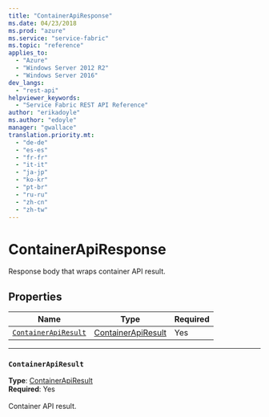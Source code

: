 ```yaml
---
title: "ContainerApiResponse"
ms.date: 04/23/2018
ms.prod: "azure"
ms.service: "service-fabric"
ms.topic: "reference"
applies_to: 
  - "Azure"
  - "Windows Server 2012 R2"
  - "Windows Server 2016"
dev_langs: 
  - "rest-api"
helpviewer_keywords: 
  - "Service Fabric REST API Reference"
author: "erikadoyle"
ms.author: "edoyle"
manager: "gwallace"
translation.priority.mt: 
  - "de-de"
  - "es-es"
  - "fr-fr"
  - "it-it"
  - "ja-jp"
  - "ko-kr"
  - "pt-br"
  - "ru-ru"
  - "zh-cn"
  - "zh-tw"
---
```

# ContainerApiResponse

Response body that wraps container API result.

## Properties
| Name | Type | Required |
| --- | --- | --- |
| [`ContainerApiResult`](#containerapiresult) | [ContainerApiResult](sfclient-v62-model-containerapiresult.md) | Yes |

____
### `ContainerApiResult`
__Type__: [ContainerApiResult](sfclient-v62-model-containerapiresult.md) <br/>
__Required__: Yes<br/>
<br/>
Container API result.
